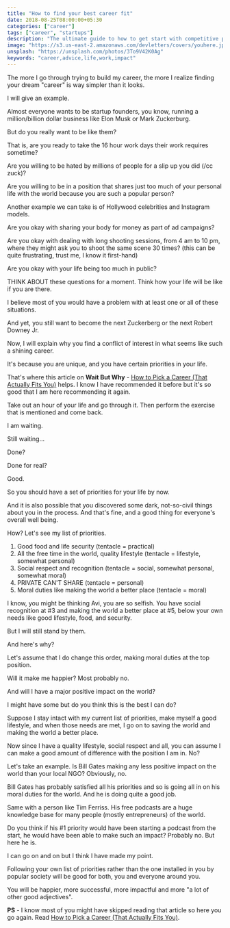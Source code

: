 ```yaml
---
title: "How to find your best career fit"
date: 2018-08-25T08:00:00+05:30
categories: ["career"]
tags: ["career", "startups"]
description: "The ultimate guide to how to get start with competitive programming and building your algorithmic skills"
image: "https://s3.us-east-2.amazonaws.com/devletters/covers/youhere.jpeg"
unsplash: "https://unsplash.com/photos/3To9V42K0Ag"
keywords: "career,advice,life,work,impact"
---
```


The more I go through trying to build my career, the more I realize finding your dream "career" is way simpler than it looks.

I will give an example.

Almost everyone wants to be startup founders, you know, running a million/billion dollar business like Elon Musk or Mark Zuckerburg.

But do you really want to be like them?

That is, are you ready to take the 16 hour work days their work requires sometime?

Are you willing to be hated by millions of people for a slip up you did (/cc zuck)?

Are you willing to be in a position that shares just too much of your personal life with the world because you are such a popular person?

Another example we can take is of Hollywood celebrities and Instagram models.

Are you okay with sharing your body for money as part of ad campaigns?

Are you okay with dealing with long shooting sessions, from 4 am to 10 pm, where they might ask you to shoot the same scene 30 times? (this can be quite frustrating, trust me, I know it first-hand)

Are you okay with your life being too much in public?

THINK ABOUT these questions for a moment. Think how your life will be like if you are there. 

I believe most of you would have a problem with at least one or all of these situations. 

And yet, you still want to become the next Zuckerberg or the next Robert Downey Jr.

Now, I will explain why you find a conflict of interest in what seems like such a shining career. 

It's because you are unique, and you have certain priorities in your life.

That's where this article on **Wait But Why** - [How to Pick a Career (That Actually Fits You)](https://waitbutwhy.com/2018/04/picking-career.html) helps. I know I have recommended it before but it's so good that I am here recommending it again.

Take out an hour of your life and go through it. Then perform the exercise that is mentioned and come back.

I am waiting.

Still waiting...

Done?

Done for real?

Good.

So you should have a set of priorities for your life by now.

And it is also possible that you discovered some dark, not-so-civil things about you in the process. And that's fine, and a good thing for everyone's overall well being.

How? Let's see my list of priorities.

1. Good food and life security (tentacle = practical)
2. All the free time in the world, quality lifestyle (tentacle = lifestyle, somewhat personal)
3. Social respect and recognition (tentacle = social, somewhat personal, somewhat moral)
4. PRIVATE CAN'T SHARE (tentacle = personal)
5. Moral duties like making the world a better place (tentacle = moral)

I know, you might be thinking Avi, you are so selfish. You have social recognition at #3 and making the world a better place at #5, below your own needs like good lifestyle, food, and security.

But I will still stand by them.

And here's why?

Let's assume that I do change this order, making moral duties at the top position.

Will it make me happier? Most probably no.

And will I have a major positive impact on the world?

I might have some but do you think this is the best I can do?

Suppose I stay intact with my current list of priorities, make myself a good lifestyle, and when those needs are met, I go on to saving the world and making the world a better place.

Now since I have a quality lifestyle, social respect and all, you can assume I can make a good amount of difference with the position I am in. No?

Let's take an example. Is Bill Gates making any less positive impact on the world than your local NGO? Obviously, no. 

Bill Gates has probably satisfied all his priorities and so is going all in on his moral duties for the world. And he is doing quite a good job.

Same with a person like Tim Ferriss. His free podcasts are a huge knowledge base for many people (mostly entrepreneurs) of the world.

Do you think if his #1 priority would have been starting a podcast from the start, he would have been able to make such an impact? Probably no. But here he is.

I can go on and on but I think I have made my point.

Following your own list of priorities rather than the one installed in you by popular society will be good for both, you and everyone around you.

You will be happier, more successful, more impactful and more "a lot of other good adjectives".

**PS** - I know most of you might have skipped reading that article so here you go again. Read [How to Pick a Career (That Actually Fits You)](https://waitbutwhy.com/2018/04/picking-career.html).
